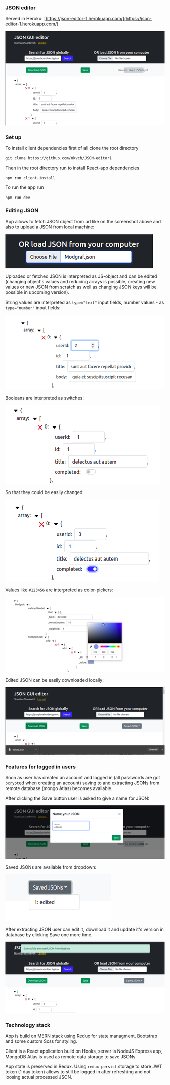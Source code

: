 ### JSON editor

Served in Heroku: [https://json-editor-1.herokuapp.com/](https://json-editor-1.herokuapp.com/)

![](./images/screenshot.png)

### Set up

To install client dependencies first of all clone the root directory

`git clone https://github.com/nkvch/JSON-editor1`

Then in the root directory run to install React-app dependencies

`npm run client-install`

To run the app run

`npm run dev`

### Editing JSON

App allows to fetch JSON object from url like on the screenshot above and also to upload a JSON from local machine:

![](./images/upload_local.png)

Uploaded or fetched JSON is interpreted as JS-object and can be edited (changing object's values and reducing arrays is possible, creating new values or new JSON from scratch as well as changing JSON keys will be possible in upcoming version).

String values are interpreted as `type="text"` input fields, number values - as `type="number"` input fields:

![](./images/number.png)

Booleans are interpreted as switches:

![](./images/boolean_unswitched.png)

So that they could be easily changed:

![](./images/boolean_switched.png)

Values like `#123456` are interpreted as color-pickers:

![](./images/color.png)

Edited JSON can be easily downloaded locally:

![](./images/download.png)

### Features for logged in users

Soon as user has created an account and logged in (all passwords are got `bcrypt`ed when creating an account) saving to and extracting JSONs from remote database (mongo Atlas) becomes available.

After clicking the Save button user is asked to give a name for JSON:

![](./images/saving.png)

Saved JSONs are available from dropdown:

![](./images/saved.png)

After extracting JSON user can edit it, download it and update it's version in database by clicking Save one more time.

![](./images/extract.png)


### Technology stack

App is build on MERN stack using Redux for state managment, Bootstrap and some custom Scss for styling. 

Client is a React application build on Hooks, server is NodeJS Express app, MongoDB Atlas is used as remote data storage to save JSONs.

App state is preserved in Redux. Using `redux-persist` storage to store JWT token (1 day token) allows to still be logged in after refreshing and not loosing actual processed JSON. 
 
